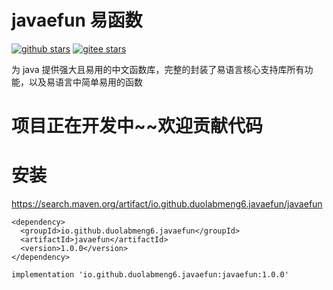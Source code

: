 # javaefun 易函数

[![github stars](https://img.shields.io/github/stars/duolabmeng6/javaefun?style=social)](https://github.com/duolabmeng6/javaefun)
[![gitee stars](https://gitee.com/duolabmeng666/javaefun/badge/star.svg?theme=dark)](https://gitee.com/duolabmeng666/javaefun/stargazers)

为 java 提供强大且易用的中文函数库，完整的封装了易语言核心支持库所有功能，以及易语言中简单易用的函数

# 项目正在开发中~~欢迎贡献代码

# 安装

https://search.maven.org/artifact/io.github.duolabmeng6.javaefun/javaefun

```
<dependency>
  <groupId>io.github.duolabmeng6.javaefun</groupId>
  <artifactId>javaefun</artifactId>
  <version>1.0.0</version>
</dependency>
```

```
implementation 'io.github.duolabmeng6.javaefun:javaefun:1.0.0'
```